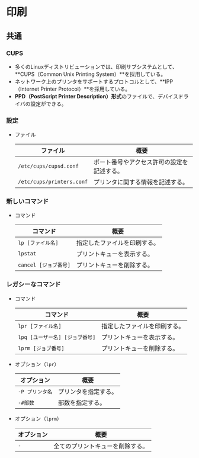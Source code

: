 # 印刷

## 共通

### CUPS

- 多くのLinuxディストリビューションでは、印刷サブシステムとして、
  **CUPS（Common Unix Printing System）**を採用している。
- ネットワーク上のプリンタをサポートするプロトコルとして、**IPP（Internet Printer Protocol）**を採用している。
- **PPD（PostScript Printer Description）形式**のファイルで、デバイスドライバの設定ができる。

### 設定

- ファイル

  | ファイル                  | 概要                                       |
  | ------------------------- | ------------------------------------------ |
  | `/etc/cups/cupsd.conf`    | ポート番号やアクセス許可の設定を記述する。 |
  | `/etc/cups/printers.conf` | プリンタに関する情報を記述する。           |

### 新しいコマンド

- コマンド

  |コマンド|概要|
  |---|---|
  |`lp [ファイル名]`|指定したファイルを印刷する。|
  |`lpstat`|プリントキューを表示する。|
  |`cancel [ジョブ番号]`|プリントキューを削除する。|

### レガシーなコマンド

- コマンド

  |コマンド|概要|
  |---|---|
  |`lpr [ファイル名]`|指定したファイルを印刷する。|
  |`lpq [ユーザー名] [ジョブ番号]`|プリントキューを表示する。|
  |`lprm [ジョブ番号]`|プリントキューを削除する。|

- オプション（`lpr`）

  | オプション      | 概要                 |
  | --------------- | -------------------- |
  | `-P プリンタ名` | プリンタを指定する。 |
  | `-#部数`        | 部数を指定する。     |

- オプション（`lprm`）

  |オプション|概要|
  |---|---|
  |`-`|全てのプリントキューを削除する。|
